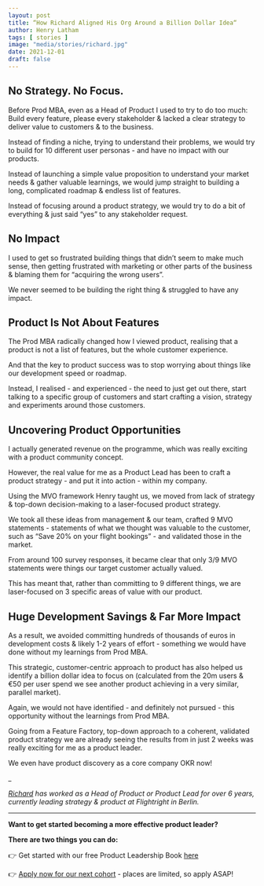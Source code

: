 ```yaml
---
layout: post
title: “How Richard Aligned His Org Around a Billion Dollar Idea“
author: Henry Latham
tags: [ stories ]
image: "media/stories/richard.jpg"
date: 2021-12-01
draft: false
---
```


## No Strategy. No Focus.

Before Prod MBA, even as a Head of Product I used to try to do too much: Build every feature, please every stakeholder & lacked a clear strategy to deliver value to customers & to the business.


Instead of finding a niche, trying to understand their problems, we would try to build for 10 different user personas - and have no impact with our products.


Instead of launching a simple value proposition to understand your market needs & gather valuable learnings, we would jump straight to building a long, complicated roadmap & endless list of features.


Instead of focusing around a product strategy, we would try to do a bit of everything & just said “yes” to any stakeholder request.


## No Impact

I used to get so frustrated building things that didn’t seem to make much sense, then getting frustrated with marketing or other parts of the business & blaming them for “acquiring the wrong users”.


We never seemed to be building the right thing & struggled to have any impact.


## Product Is Not About Features

The Prod MBA radically changed how I viewed product, realising that a product is not a list of features, but the whole customer experience.


And that the key to product success was to stop worrying about things like our development speed or roadmap.


Instead, I realised - and experienced - the need to just get out there, start talking to a specific group of customers and start crafting a vision, strategy and experiments around those customers.


## Uncovering Product Opportunities

I actually generated revenue on the programme, which was really exciting with a product community concept.


However, the real value for me as a Product Lead has been to craft a product strategy - and put it into action - within my company.


Using the MVO framework Henry taught us, we moved from lack of strategy & top-down decision-making to a laser-focused product strategy.


We took all these ideas from management & our team, crafted 9 MVO statements - statements of what we thought was valuable to the customer, such as “Save 20% on your flight bookings” - and validated those in the market.


From around 100 survey responses, it became clear that only 3/9 MVO statements were things our target customer actually valued.


This has meant that, rather than committing to 9 different things, we are laser-focused on 3 specific areas of value with our product.


## Huge Development Savings & Far More Impact

As a result, we avoided committing hundreds of thousands of euros in development costs & likely 1-2 years of effort - something we would have done without my learnings from Prod MBA.


This strategic, customer-centric approach to product has also helped us identify a billion dollar idea to focus on (calculated from the 20m users & €50 per user spend we see another product achieving in a very similar, parallel market).


Again, we would not have identified - and definitely not pursued - this opportunity without the learnings from Prod MBA.


Going from a Feature Factory, top-down approach to a coherent, validated product strategy we are already seeing the results from in just 2 weeks was really exciting for me as a product leader.


We even have product discovery as a core company OKR now!



_


*[Richard](https://www.linkedin.com/in/richard-illig/) has worked as a Head of Product or Product Lead for over 6 years, currently leading strategy & product at Flightright in Berlin.*



---


**Want to get started becoming a more effective product leader?**

**There are two things you can do:**

👉 Get started with our free Product Leadership Book [here](https://www.prod.mba/free-product-leadership-book)

👉 [Apply now for our next cohort](https://www.prod.mba/bootcamp-prod-mba) - places are limited, so apply ASAP!
